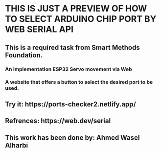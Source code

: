 <h1>THIS IS JUST A PREVIEW OF HOW TO SELECT ARDUINO CHIP PORT BY WEB SERIAL API</h1>
<h2>This is a required task from Smart Methods Foundation.</h2>
<h3>An Implementation ESP32 Servo movement via Web</h3>

<h3>A website that offers a button to select the desired port to be used.</h3>
<h2>Try it: https://ports-checker2.netlify.app/</h2>

<h2>Refrences: https://web.dev/serial</h2>
<h2>This work has been done by: Ahmed Wasel Alharbi</h2>
